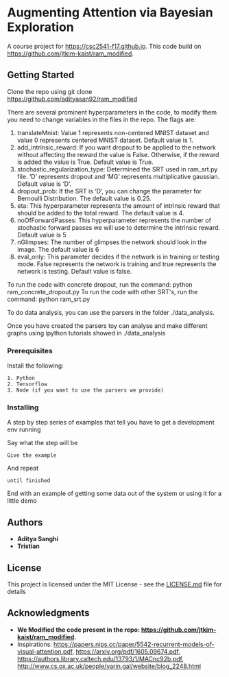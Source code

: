 # Augmenting Attention via Bayesian Exploration 

A course project for https://csc2541-f17.github.io. This code build on https://github.com/jtkim-kaist/ram_modified. 

## Getting Started

Clone the repo using git clone https://github.com/adityasan92/ram_modified

There are several prominent hyperparameters in the code, to modify them you need to change variables in the files in the repo. The flags are: 
1.	translateMnist: Value 1 represents non-centered MNIST dataset and value 0 represents centered MNIST dataset. Default value is 1. 
2.	add_intrinsic_reward: If you want dropout to be applied to the network without affecting the reward the value is False. Otherwise, if the reward is added the value is True. Default value is True. 
3.	stochastic_regularization_type: Determined the SRT used in ram_srt.py file. ‘D’ represents dropout and ‘MG’ represents multiplicative gaussian. Default value is ‘D’. 
4.	dropout_prob: If the SRT is ‘D’, you can change the parameter for Bernoulli Distribution. The default value is 0.25. 
5.	eta: This hyperparameter represents the amount of intrinsic reward that should be added to the total reward. The default value is 4. 
6.	noOfForwardPasses: This hyperparameter represents the number of stochastic forward passes we will use to determine the intrinsic reward.  Default value is 5
7.	nGlimpses: The number of glimpses the network should look in the image. The default value is 6
8.	eval_only: This parameter decides if the network is in training or testing mode. False represents the network is training and true represents the network is testing. Default value is false. 

To run the code with concrete dropout, run the command: python ram_concrete_dropout.py 
To run the code with other SRT's, run the command: python ram_srt.py 

To do data analysis, you can use the parsers in the folder ./data_analysis. 

Once you have created the parsers toy can analyse and make different graphs using ipython tutorials showed in ./data_analysis  

### Prerequisites

Install the following:
```
1. Python 
2. Tensorflow
3. Node (if you want to use the parsers we provide)
```

### Installing

A step by step series of examples that tell you have to get a development env running

Say what the step will be

```
Give the example
```

And repeat

```
until finished
```

End with an example of getting some data out of the system or using it for a little demo


## Authors

* **Aditya Sanghi** 
* **Tristian**

## License

This project is licensed under the MIT License - see the [LICENSE.md](LICENSE.md) file for details

## Acknowledgments

* **We Modified the code present in the repo: https://github.com/jtkim-kaist/ram_modified.**
* Inspirations: https://papers.nips.cc/paper/5542-recurrent-models-of-visual-attention.pdf, https://arxiv.org/pdf/1605.09674.pdf, https://authors.library.caltech.edu/13793/1/MACnc92b.pdf, http://www.cs.ox.ac.uk/people/yarin.gal/website/blog_2248.html

